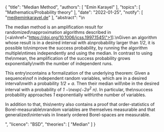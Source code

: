 {
    "title": "Median Method",
    "authors": [
        "Emin Karayel"
    ],
    "topics": [
        "Mathematics/Probability theory"
    ],
    "date": "2022-01-25",
    "notify": [
        "me@eminkarayel.de"
    ],
    "abstract": "\n<p>The median method is an amplification result for randomized\napproximation algorithms described in [<a\nhref=\"https://doi.org/10.1006/jcss.1997.1545\">1</a>].\nGiven an algorithm whose result is in a desired interval with a\nprobability larger than <i>1/2</i>, it is possible to\nimprove the success probability, by running the algorithm multiple\ntimes independently and using the median. In contrast to using the\nmean, the amplification of the success probability grows exponentially\nwith the number of independent runs.</p> <p>This entry\ncontains a formalization of the underlying theorem: Given a sequence\nof n independent random variables, which are in a desired interval\nwith a probability <i>1/2 + a</i>. Then their median will\nbe in the desired interval with a probability of <i>1 −\nexp(−2a<sup>2</sup> n)</i>. In particular, the\nsuccess probability approaches <i>1</i> exponentially with\nthe number of variables.</p> <p>In addition to that, this\nentry also contains a proof that order-statistics of Borel-measurable\nrandom variables are themselves measurable and that generalized\nintervals in linearly ordered Borel-spaces are measurable.</p>",
    "licence": "BSD",
    "theories": [
        "Median"
    ]
}